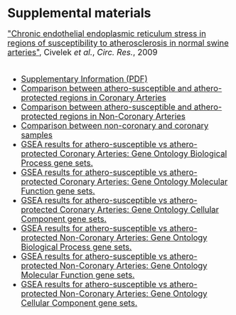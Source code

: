 # Supplemental materials
<font size="+1"><a href="http://www.ncbi.nlm.nih.gov/pubmed?term=19661457">"Chronic endothelial endoplasmic reticulum stress in regions of susceptibility to atherosclerosis in normal swine arteries"</a>, Civelek <i>et al.</i>, <i>Circ. Res.</i>, 2009
<br /><br />

<ul>
<li>
<a href="/common/downloads/RAD/MultipleEndoSitesNormalPigs/SupplementaryInformation.pdf" target="_blank">Supplementary Information (PDF)</a>
</li>
<li>
<a href="/common/downloads/RAD/MultipleEndoSitesNormalPigs/ComparisonAthero_susceptible2Athero_protectedRegionsInCoronaryArteries.txt" target="_blank">
Comparison between athero-susceptible and athero-protected regions in Coronary Arteries
</a>
</li>
<li>
<a href="/common/downloads/RAD/MultipleEndoSitesNormalPigs/ComparisonAthero_susceptible2Athero_protectedRegionsInNon_coronaryArteries.txt" target="_blank">
Comparison between athero-susceptible and athero-protected regions in Non-Coronary Arteries
</a>
</li>
<li>
<a href="/common/downloads/RAD/MultipleEndoSitesNormalPigs/ComparisonNon_coronarySamples2CoronarySamples.txt" target="_blank">
Comparison between non-coronary and coronary samples
</a>
</li>
<li>
<a href="/common/downloads/RAD/MultipleEndoSitesNormalPigs/GSEA_AtheroSusceptible2AtheroProtectedCoronaryArteriesGOBP.txt" target="_blank">
GSEA results for athero-susceptible vs athero-protected Coronary Arteries: Gene Ontology Biological Process gene sets.
</a>
</li>
<li>
<a href="/common/downloads/RAD/MultipleEndoSitesNormalPigs/GSEA_AtheroSusceptible2AtheroProtectedCoronaryArteriesGOMF.txt" target="_blank">
GSEA results for athero-susceptible vs athero-protected Coronary Arteries: Gene Ontology Molecular Function gene sets.
</a>
</li>
<li>
<a href="/common/downloads/RAD/MultipleEndoSitesNormalPigs/GSEA_AtheroSusceptible2AtheroProtectedCoronaryArteriesGOCC.txt" target="_blank">
GSEA results for athero-susceptible vs athero-protected Coronary Arteries: Gene Ontology Cellular Component gene sets.
</a>
</li>
<li>
<a href="/common/downloads/RAD/MultipleEndoSitesNormalPigs/GSEA_AtheroSusceptible2AtheroProtectedNonCoronaryArteriesGOBP.txt" target="_blank">
GSEA results for athero-susceptible vs athero-protected Non-Coronary Arteries: Gene Ontology Biological Process gene sets.
</a>
</li>
<li>
<a href="/common/downloads/RAD/MultipleEndoSitesNormalPigs/GSEA_AtheroSusceptible2AtheroProtectedNonCoronaryArteriesGOMF.txt" target="_blank">
GSEA results for athero-susceptible vs athero-protected Non-Coronary Arteries: Gene Ontology Molecular Function gene sets.
</a>
</li>
<li>
<a href="/common/downloads/RAD/MultipleEndoSitesNormalPigs/GSEA_AtheroSusceptible2AtheroProtectedNonCoronaryArteriesGOCC.txt" target="_blank">
GSEA results for athero-susceptible vs athero-protected Non-Coronary Arteries: Gene Ontology Cellular Component gene sets.
</a>
</li>
</ul>
